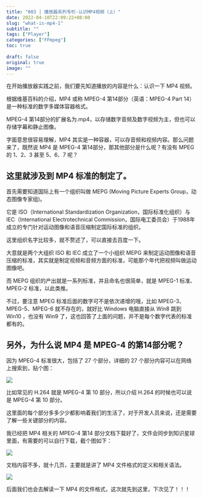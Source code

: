```yaml
---
title: "003 | 播放器系列专栏-认识MP4视频（上）"
date: 2022-04-10T22:09:22+08:00
slug: "what-is-mp4-1"
subtitle: ""
tags: ["Player"]
categories: ["FFmpeg"]
toc: true
 
draft: false
original: true
image: ""
---
```



在开始播放器实践之前，我们要先知道播放的内容是什么：认识一下 MP4 视频。

<!--more-->

根据维基百科的介绍，MP4 或称 MPEG-4 第14部分（英语：MPEG-4 Part 14）是一种标准的数字多媒体容器格式。

MPEG-4 第14部分的扩展名为.mp4，以存储数字音频及数字视频为主，但也可以存储字幕和静止图像。


字面意思很容易理解，MP4 其实是一种容器，可以存音频和视频内容。那么问题来了，既然说 MP4 是 MPEG-4 第14部分，那其他部分是什么呢？有没有 MPEG 的 1、2、3 甚至 5、6、7 呢？

## 这里就涉及到 MP4 标准的制定了。

首先需要知道国际上有一个组织叫做 MEPG (Moving Picture Experts Group，动态图像专家组)。

它是 ISO（International Standardization Organization，国际标准化组织）与IEC（International Electrotechnical Commission，国际电工委员会）于1988年成立的专门针对运动图像和语音压缩制定国际标准的组织。 

这里组织名字比较多，就不赘述了，可以直接去百度一下。

大意就是两个大组织 ISO 和 IEC 成立了一个小组织 MEPG 来制定运动图像和语音压缩的标准，其实就是制定视频和音频方面的标准，可能那个年代把视频叫做运动图像吧。

而 MEPG 组织的产出就是一系列标准，并且命名也很简单，就是 MPEG-1 标准、MPEG-2 标准，以此类推。

不过，要注意 MPEG 标准后面的数字可不是依次递增的哦，比如 MPEG-3、MPEG-5、MPEG-6 就不存在的，就好比 Windows 电脑直接从 Win8 跳到 Win10 ，也没有 Win9 了，这也回答了上面的问题，并不是每个数字代表的标准都有的。


## 另外，为什么说 MP4 是 MPEG-4 的第14部分呢？


因为 MPEG-4 标准很大，包括了 27 个部分，详细的 27 个部分内容可以在网络上搜索到，贴个图：

![](https://image.glumes.com/blog_image20220409224901.png)

比如常见的 H.264 就是 MPEG-4 第 10 部分，所以介绍 H.264 的时候也可以说是 MPEG-4 第 10 部分。

这里面的每个部分多多少少都影响着我们的生活了，对于开发人员来说，还是需要了解一些关键部分的内容。

我已经把 MP4 相关的 MPEG-4 第14 部分文档下载好了，文件会同步到知识星球里面，有需要的可以自行下载，截个图如下：

![](https://image.glumes.com/blog_image20220409230040.png)


文档内容不多，就十几页，主要就是讲了 MP4 文件格式的定义和相关语法。

![](https://image.glumes.com/blog_image20220409230241.png)

后面我们也会去解读一下 MP4 的文件格式，这次就先到这里，下次见了！！！